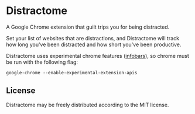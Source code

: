 # Distractome

A Google Chrome extension that guilt trips you for being distracted.

Set your list of websites that are distractions, and Distractome will
track how long you've been distracted and how short you've been
productive.

Distractome uses experimental chrome features ([infobars](http://code.google.com/chrome/extensions/experimental.infobars.html)), so chrome must be run with the following flag:

    google-chrome --enable-experimental-extension-apis

## License

Distractome may be freely distributed according to the MIT license.